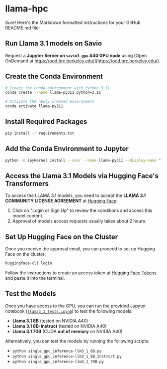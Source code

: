 # llama-hpc

Sure! Here's the Markdown formatted instructions for your GitHub README.md file:

## Run Llama 3.1 models on Savio
Request a **Jupyter Server on `savio3_gpu` A40 GPU node** using [Open OnDemand at https://ood.brc.berkeley.edu/](https://ood.brc.berkeley.edu/).

## Create the Conda Environment

```bash
# Create the conda environment with Python 3.11
conda create --name llama-py311 python=3.11
```

```bash
# Activate the newly created environment
conda activate llama-py311
```

## Install Required Packages
```bash
pip install -r requirements.txt
```

## Add the Conda Environment to Jupyter

```bash
python -m ipykernel install --user --name llama-py311 --display-name "llama-py311"
```

## Access the Llama 3.1 Models via Hugging Face's Transformers

To access the LLAMA 3.1 models, you need to accept the **LLAMA 3.1 COMMUNITY LICENSE AGREEMENT** at [Hugging Face](https://huggingface.co/meta-llama/Meta-Llama-3.1-8B):

1. Click on "Login or Sign Up" to review the conditions and access this model content.
2. Approval of models access requests usually takes about 2 hours.

## Set Up Hugging Face on the Cluster

Once you receive the approval email, you can proceed to set up Hugging Face on the cluster:

```bash
huggingface-cli login
```

Follow the instructions to create an access token at [Hugging Face Tokens](https://huggingface.co/settings/tokens) and paste it into the terminal.

## Test the Models
Once you have access to the GPU, you can run the provided Jupyter notebook ([`llama3_1_tests.ipynb`](llama3_1_tests.ipynb)) to test the following models:
- **Llama 3.1 8B** (tested on NVIDIA A40)
- **Llama 3.1 8B-Instruct** (tested on NVIDIA A40)
- **Llama 3.1 70B** (CUDA **out of memory** on NVIDIA A40)

Alternatively, you can test the models by running the following scripts:
- `python single_gpu_inference-llm3_1_8B.py`
- `python single_gpu_inference-llm3_1_8B_Instruct.py`
- `python single_gpu_inference-llm3_1_70B.py`
